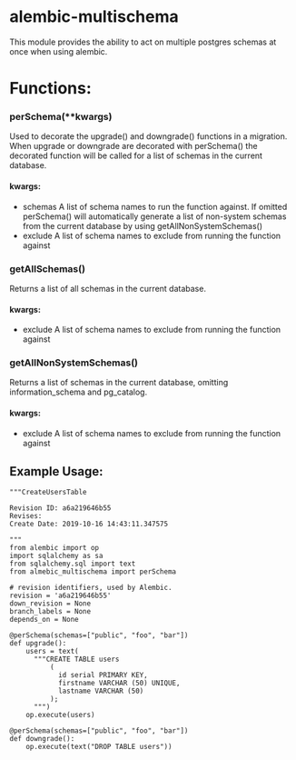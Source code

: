 
# alembic-multischema
This module provides the ability to act on multiple postgres schemas at once when using alembic.

# Functions:
### perSchema(**kwargs)
Used to decorate the upgrade() and downgrade() functions in a migration. When upgrade or downgrade are decorated with perSchema() the decorated function will be called for a list of schemas in the current database.
#### kwargs:
  * schemas
  A list of schema names to run the function against. If omitted perSchema() will automatically generate a list of non-system schemas from the current database by using getAllNonSystemSchemas()
  * exclude
  A list of schema names to exclude from running the function against


### getAllSchemas()
  Returns a list of all schemas in the current database.
#### kwargs:
  * exclude
  A list of schema names to exclude from running the function against

### getAllNonSystemSchemas()
  Returns a list of schemas in the current database, omitting information_schema and pg_catalog.  
#### kwargs:
  * exclude
  A list of schema names to exclude from running the function against

## Example Usage:
```
"""CreateUsersTable

Revision ID: a6a219646b55
Revises:
Create Date: 2019-10-16 14:43:11.347575

"""
from alembic import op
import sqlalchemy as sa
from sqlalchemy.sql import text
from almebic_multischema import perSchema

# revision identifiers, used by Alembic.
revision = 'a6a219646b55'
down_revision = None
branch_labels = None
depends_on = None

@perSchema(schemas=["public", "foo", "bar"])
def upgrade():
    users = text(
      """CREATE TABLE users
          (
            id serial PRIMARY KEY,
            firstname VARCHAR (50) UNIQUE,
            lastname VARCHAR (50)
          );
      """)
    op.execute(users)

@perSchema(schemas=["public", "foo", "bar"])
def downgrade():
    op.execute(text("DROP TABLE users"))
```

